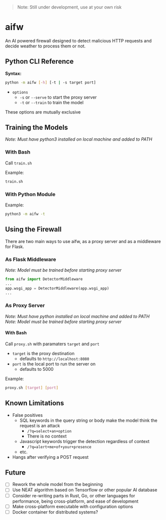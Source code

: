 > Note: Still under development, use at your own risk

# aifw
An AI powered firewall designed to detect malicious HTTP requests and decide weather to process them or not.

## Python CLI Reference
**Syntax:**
```bash
python -m aifw [-h] [-t | -s target port]
```

- `options`
  - `-s` or `--serve` to start the proxy server
  - `-t` or `--train` to train the model

These options are mutually exclusive

## Training the Models
*Note: Must have python3 installed on local machine and added to PATH*

### With Bash
Call `train.sh`

Example:
```bash
train.sh
```

### With Python Module
Example:
```bash
python3 -m aifw -t
```

## Using the Firewall
There are two main ways to use aifw, as a proxy server and as a middleware for Flask.

### As Flask Middleware
*Note: Model must be trained before starting proxy server*
```python
from aifw import DetectorMiddleware
...
app.wsgi_app = DetectorMiddleware(app.wsgi_app)
...
```

### As Proxy Server
*Note: Must have python installed on local machine and added to PATH*<br>
*Note: Model must be trained before starting proxy server*

#### **With Bash**
Call `proxy.sh` with paramaters `target` and  `port`
- `target` is the proxy destination
  - defaults to `http://localhost:8080`
- `port` is the local port to run the server on
  - defaults to 5000

Example:
```bash
proxy.sh [target] [port]
```

## Known Limitations
- False positives
    - SQL keywords in the query string or body make the model think the request is an attack
        - `/?q=select+an+option`
        - There is no context
    - Javascript keywords trigger the detection regardless of context
        - `/?q=alert+me+of+your+presence`
    - etc.
- Hangs after verifying a POST request

## Future
- [ ] Rework the whole model from the beginning
- [ ] Use NEAT algorithm based on Tensorflow or other popular AI database
- [ ] Consider re-writing parts in Rust, Go, or other languages for performance, being cross-platform, and ease of development
- [ ] Make cross-platform executable with configuration options
- [ ] Docker container for distributed systems?
